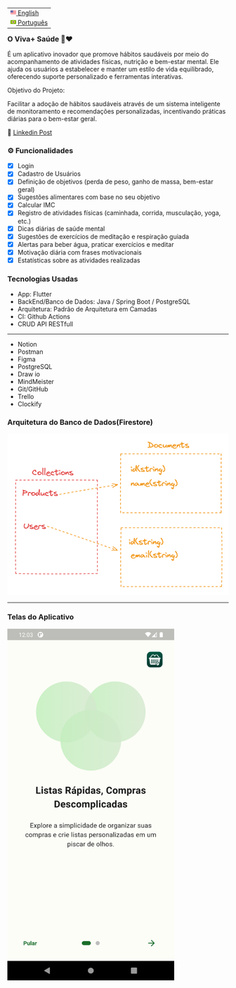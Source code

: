 <table align="right">
 <tr><td><a href="README.md"><img src="https://github.com/IagoAntunes/IagoAntunes/blob/master/images/us-flag.png" height="13"> English</a></td></tr>
 <tr><td><a href="README_pt.md"><img src="https://github.com/IagoAntunes/IagoAntunes/blob/master/images/br-flag.png" height="13"> Português</a></td></tr>
</table>

### O Viva+ Saúde :muscle::heart:

É um aplicativo inovador que promove hábitos saudáveis por meio do acompanhamento de atividades físicas, nutrição e bem-estar mental. Ele ajuda os usuários a estabelecer e manter um estilo de vida equilibrado, oferecendo suporte personalizado e ferramentas interativas.

Objetivo do Projeto:

Facilitar a adoção de hábitos saudáveis através de um sistema inteligente de monitoramento e recomendações personalizadas, incentivando práticas diárias para o bem-estar geral.

:large_blue_circle: [Linkedin Post](https://www.linkedin.com/feed/update/urn:li:activity:7150418480729600000/)

### ⚙️ Funcionalidades

- [x] Login
- [x] Cadastro de Usuários
- [x] Definição de objetivos (perda de peso, ganho de massa, bem-estar geral)
- [x] Sugestões alimentares com base no seu objetivo
- [X] Calcular IMC
- [X] Registro de atividades físicas (caminhada, corrida, musculação, yoga, etc.)
- [X] Dicas diárias de saúde mental
- [X] Sugestões de exercícios de meditação e respiração guiada
- [X] Alertas para beber água, praticar exercícios e meditar
- [X] Motivação diária com frases motivacionais
- [X] Estatísticas sobre as atividades realizadas

### Tecnologias Usadas

- App: Flutter
- BackEnd/Banco de Dados: Java / Spring Boot / PostgreSQL
- Arquitetura: Padrão de Arquitetura em Camadas
- CI: Github Actions
- CRUD API RESTfull
---
- Notion
- Postman
- Figma
- PostgreSQL
- Draw io
- MindMeister
- Git/GitHub
- Trello
- Clockify

### Arquitetura do Banco de Dados(Firestore)
[<img alt="Warpnet" src="https://github.com/IagoAntunes/CartCheck/blob/main/assets/architecture_firestore.png"/>](FirestoreArchitecture)

---

### Telas do Aplicativo
[<img  height="800px" width="380px" alt="Warpnet"  src="https://github.com/IagoAntunes/CartCheck/blob/main/assets/onboarding_1.png"/>](TelaLogin)
